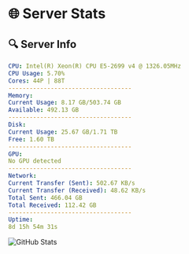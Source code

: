 # 🌐 Server Stats
## 🔍 Server Info
```yaml
CPU: Intel(R) Xeon(R) CPU E5-2699 v4 @ 1326.05MHz
CPU Usage: 5.70%
Cores: 44P | 88T
-----------------------------------
Memory:
Current Usage: 8.17 GB/503.74 GB
Available: 492.13 GB
-----------------------------------
Disk:
Current Usage: 25.67 GB/1.71 TB
Free: 1.60 TB
-----------------------------------
GPU:
No GPU detected
-----------------------------------
Network:
Current Transfer (Sent): 502.67 KB/s
Current Transfer (Received): 48.62 KB/s
Total Sent: 466.04 GB
Total Received: 112.42 GB
-----------------------------------
Uptime:
8d 15h 54m 31s
```
![GitHub Stats](https://img.shields.io/badge/Updated-2025-04-28_09:03:19-blue)